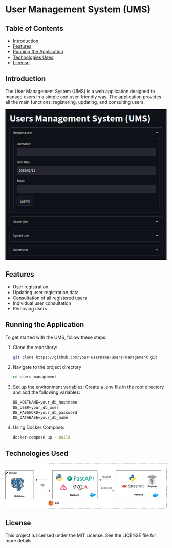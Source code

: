 # User Management System (UMS)

## Table of Contents
- [Introduction](#introduction)
- [Features](#features)
- [Running the Application](#running-the-application)
- [Technologies Used](#technologies-used)
- [License](#license)

## Introduction
The User Management System (UMS) is a web application designed to manage users in a simple and user-friendly way. The application provides all the main functions: registering, updating, and consulting users.

![UI Streamlit](./assets/ui_streamlit.png)

## Features
- User registration
- Updating user registration data
- Consultation of all registered users
- Individual user consultation
- Removing users

## Running the Application
To get started with the UMS, follow these steps:

1. Clone the repository:
   ```bash
   git clone https://github.com/your-username/users-management.git
   ```
2. Navigate to the project directory
    ```bash
    cd users-management
    ```
3. Set up the environment variables: Create a .env file in the root directory and add the following variables:
    ```
    DB_HOSTNAME=your_db_hostname
    DB_USER=your_db_user
    DB_PASSWORD=your_db_password
    DB_DATABASE=your_db_name
    ```

4. Using Docker Compose:
    ```bash
    docker-compose up --build
    ```

## Technologies Used

![UMS Diagram](./assets/ums_diagram.png)

## License
This project is licensed under the MIT License. See the LICENSE file for more details.